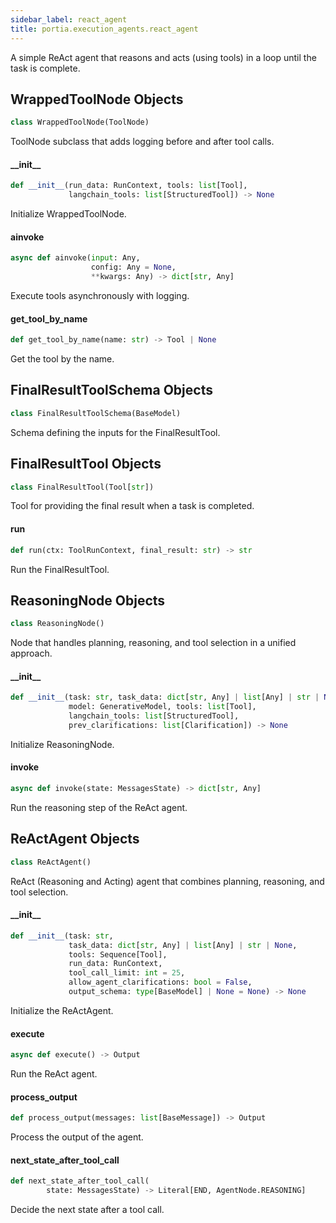 ```yaml
---
sidebar_label: react_agent
title: portia.execution_agents.react_agent
---
```


A simple ReAct agent that reasons and acts (using tools) in a loop until the task is complete.

## WrappedToolNode Objects

```python
class WrappedToolNode(ToolNode)
```

ToolNode subclass that adds logging before and after tool calls.

#### \_\_init\_\_

```python
def __init__(run_data: RunContext, tools: list[Tool],
             langchain_tools: list[StructuredTool]) -> None
```

Initialize WrappedToolNode.

#### ainvoke

```python
async def ainvoke(input: Any,
                  config: Any = None,
                  **kwargs: Any) -> dict[str, Any]
```

Execute tools asynchronously with logging.

#### get\_tool\_by\_name

```python
def get_tool_by_name(name: str) -> Tool | None
```

Get the tool by the name.

## FinalResultToolSchema Objects

```python
class FinalResultToolSchema(BaseModel)
```

Schema defining the inputs for the FinalResultTool.

## FinalResultTool Objects

```python
class FinalResultTool(Tool[str])
```

Tool for providing the final result when a task is completed.

#### run

```python
def run(ctx: ToolRunContext, final_result: str) -> str
```

Run the FinalResultTool.

## ReasoningNode Objects

```python
class ReasoningNode()
```

Node that handles planning, reasoning, and tool selection in a unified approach.

#### \_\_init\_\_

```python
def __init__(task: str, task_data: dict[str, Any] | list[Any] | str | None,
             model: GenerativeModel, tools: list[Tool],
             langchain_tools: list[StructuredTool],
             prev_clarifications: list[Clarification]) -> None
```

Initialize ReasoningNode.

#### invoke

```python
async def invoke(state: MessagesState) -> dict[str, Any]
```

Run the reasoning step of the ReAct agent.

## ReActAgent Objects

```python
class ReActAgent()
```

ReAct (Reasoning and Acting) agent that combines planning, reasoning, and tool selection.

#### \_\_init\_\_

```python
def __init__(task: str,
             task_data: dict[str, Any] | list[Any] | str | None,
             tools: Sequence[Tool],
             run_data: RunContext,
             tool_call_limit: int = 25,
             allow_agent_clarifications: bool = False,
             output_schema: type[BaseModel] | None = None) -> None
```

Initialize the ReActAgent.

#### execute

```python
async def execute() -> Output
```

Run the ReAct agent.

#### process\_output

```python
def process_output(messages: list[BaseMessage]) -> Output
```

Process the output of the agent.

#### next\_state\_after\_tool\_call

```python
def next_state_after_tool_call(
        state: MessagesState) -> Literal[END, AgentNode.REASONING]
```

Decide the next state after a tool call.

